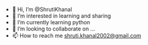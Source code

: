 - 👋 Hi, I’m @ShrutiKhanal
- 👀 I’m interested in learning and sharing
- 🌱 I’m currently learning python 
- 💞️ I’m looking to collaborate on ...
- 📫 How to reach me shruti.khanal2002@gmail.com

<!---
ShrutiKhanal/ShrutiKhanal is a ✨ special ✨ repository because its `README.md` (this file) appears on your GitHub profile.
You can click the Preview link to take a look at your changes.
--->
